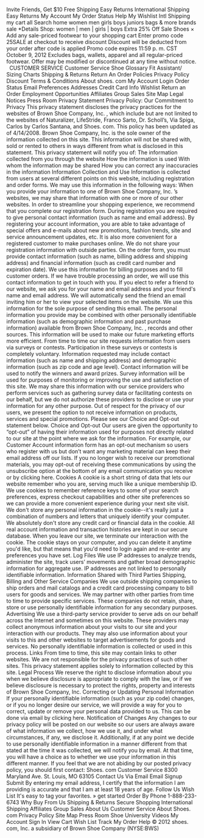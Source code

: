 Invite Friends, Get $10 Free Shipping Easy Returns International Shipping Easy Returns My Account My Order Status Help My Wishlist Intl Shipping my cart all Search home women men girls boys juniors bags & more brands sale \*Details Shop: women | men | girls | boys Extra 25% Off Sale Shoes × Add any sale-priced footwear to your shopping cart Enter promo code 25SALE at checkout to receive discount Discount will be deducted from your order after code is applied Promo code expires 11:59 p. m. CST October 9, 2012 Excludes bags, wallets, apparel and all regular-priced footwear. Offer may be modified or discontinued at any time without notice.   CUSTOMER SERVICE Customer Service Shoe Glossary Fit Assistant/ Sizing Charts Shipping & Returns Return An Order Policies Privacy Policy Discount Terms & Conditions About shoes. com My Account Login Order Status Email Preferences Addresses Credit Card Info Wishlist Return an Order Employment Opportunities Affiliates Group Sales Site Map Legal Notices Press Room Privacy Statement Privacy Policy: Our Commitment to Privacy This privacy statement discloses the privacy practices for the websites of Brown Shoe Company, Inc. , which include but are not limited to the websites of Naturalizer, LifeStride, Franco Sarto, Dr. Scholl’s, Via Spiga, Carlos by Carlos Santana, and Shoes. com. This policy has been updated as of 4/14/2008. Brown Shoe Company, Inc. is the sole owner of the information collected on this site. This information will not be shared with, sold or rented to others in ways different from what is disclosed in this statement. This privacy statement will notify you of: The information collected from you through the website How the information is used With whom the information may be shared How you can correct any inaccuracies in the information Information Collection and Use Information is collected from users at several different points on this website, including registration and order forms. We may use this information in the following ways: When you provide your information to one of Brown Shoe Company, Inc. ’s websites, we may share that information with one or more of our other websites. In order to streamline your shopping experience, we recommend that you complete our registration form. During registration you are required to give personal contact information (such as name and email address). By registering your account information, you are able to take advantage of special offers and e-mails about new promotions, fashion trends, site and service announcement updates, etc. It is also more convenient for a registered customer to make purchases online. We do not share your registration information with outside parties. On the order form, you must provide contact information (such as name, billing address and shipping address) and financial information (such as credit card number and expiration date). We use this information for billing purposes and to fill customer orders. If we have trouble processing an order, we will use this contact information to get in touch with you. If you elect to refer a friend to our website, we ask you for your name and email address and your friend's name and email address. We will automatically send the friend an email inviting him or her to view your selected items on the website. We use this information for the sole purpose of sending this email. The personal information you provide may be combined with other personally identifiable information (such as demographic information and past purchase information) available from Brown Shoe Company, Inc. , records and other sources. This information will be used to make our future marketing efforts more efficient. From time to time our site requests information from users via surveys or contests. Participation in these surveys or contests is completely voluntary. Information requested may include contact information (such as name and shipping address) and demographic information (such as zip code and age level). Contact information will be used to notify the winners and award prizes. Survey information will be used for purposes of monitoring or improving the use and satisfaction of this site. We may share this information with our service providers who perform services such as gathering survey data or facilitating contests on our behalf, but we do not authorize these providers to disclose or use your information for any other purpose. Out of respect for the privacy of our users, we present the option to not receive information on products, services and special promotions. Please see our Choice and Opt-out statement below. Choice and Opt-out Our users are given the opportunity to “opt-out” of having their information used for purposes not directly related to our site at the point where we ask for the information. For example, our Customer Account information form has an opt-out mechanism so users who register with us but don’t want any marketing material can keep their email address off our lists. If you no longer wish to receive our promotional materials, you may opt-out of receiving these communications by using the unsubscribe option at the bottom of any email communication you receive or by clicking here. Cookies A cookie is a short string of data that lets our website remember who you are, serving much like a unique membership ID. We use cookies to remember reference keys to some of your search preferences, express checkout capabilities and other site preferences so we can provide a more convenient experience during your next site visit. We don't store any personal information in the cookie--it's really just a combination of numbers and letters that uniquely identify your computer. We absolutely don't store any credit card or financial data in the cookie. All real account information and transaction histories are kept in our secure database. When you leave our site, we terminate our interaction with the cookie. The cookie stays on your computer, and you can delete it anytime you'd like, but that means that you'd need to login again and re-enter any preferences you have set. Log Files We use IP addresses to analyze trends, administer the site, track users’ movements and gather broad demographic information for aggregate use. IP addresses are not linked to personally identifiable information. Information Shared with Third Parties Shipping, Billing and Other Service Companies We use outside shipping companies to ship orders and mail catalogs and a credit card processing company to bill users for goods and services. We may partner with other parties from time to time to provide specific services. These companies do not retain, share, store or use personally identifiable information for any secondary purposes. Advertising We use a third-party service provider to serve ads on our behalf across the Internet and sometimes on this website. These providers may collect anonymous information about your visits to our site and your interaction with our products. They may also use information about your visits to this and other websites to target advertisements for goods and services. No personally identifiable information is collected or used in this process. Links From time to time, this site may contain links to other websites. We are not responsible for the privacy practices of such other sites. This privacy statement applies solely to information collected by this site. Legal Process We reserve the right to disclose information about you when we believe disclosure is appropriate to comply with the law, or if we believe disclosure is necessary to protect the rights, property and interests of Brown Shoe Company, Inc. Correcting or Updating Personal Information If your personally identifiable information (such as your zip code) changes, or if you no longer desire our service, we will provide a way for you to correct, update or remove your personal data provided to us. This can be done via email by clicking here. Notification of Changes Any changes to our privacy policy will be posted on our website so our users are always aware of what information we collect, how we use it, and under what circumstances, if any, we disclose it. Additionally, if at any point we decide to use personally identifiable information in a manner different from that stated at the time it was collected, we will notify you by email. At that time, you will have a choice as to whether we use your information in this different manner. If you feel that we are not abiding by our posted privacy policy, you should first contact: Shoes. com Customer Service 8300 Maryland Ave. St. Louis, MO 63105 Contact Us Via Email Email Signup Submit By entering my email address, I certify that the information I am providing is accurate and that I am at least 18 years of age. Follow Us Wish List It's easy to tag your favorites. » get started Order By Phone 1-888-233-6743 Why Buy From Us Shipping & Returns Secure Shopping International Shipping Affiliates Group Sales About Us Customer Service About Shoes. com Privacy Policy Site Map Press Room Shoe University Videos My Account Sign In View Cart Wish List Track My Order Help © 2012 shoes. com, Inc. a subsidiary of Brown Shoe Company (NYSE:BWS)